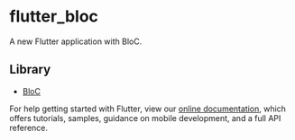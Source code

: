 # flutter_bloc

A new Flutter application with BloC.

## Library

- [BloC](https://felangel.github.io/bloc/)

For help getting started with Flutter, view our
[online documentation](https://flutter.dev/docs), which offers tutorials,
samples, guidance on mobile development, and a full API reference.
